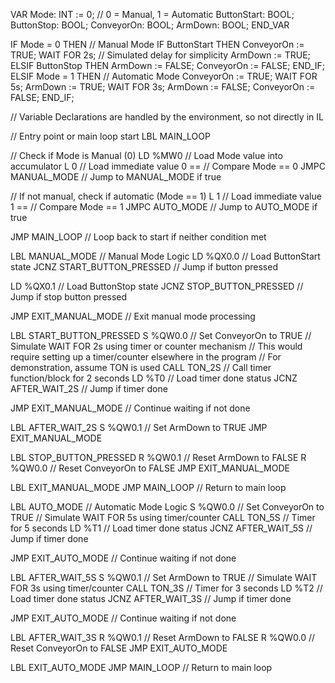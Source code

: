 VAR
    Mode: INT := 0; // 0 = Manual, 1 = Automatic
    ButtonStart: BOOL;
    ButtonStop: BOOL;
    ConveyorOn: BOOL;
    ArmDown: BOOL;
END_VAR

IF Mode = 0 THEN // Manual Mode
    IF ButtonStart THEN
        ConveyorOn := TRUE;
        WAIT FOR 2s; // Simulated delay for simplicity
        ArmDown := TRUE;
    ELSIF ButtonStop THEN
        ArmDown := FALSE;
        ConveyorOn := FALSE;
    END_IF;
ELSIF Mode = 1 THEN // Automatic Mode
    ConveyorOn := TRUE;
    WAIT FOR 5s;
    ArmDown := TRUE;
    WAIT FOR 3s;
    ArmDown := FALSE;
    ConveyorOn := FALSE;
END_IF;

// Variable Declarations are handled by the environment, so not directly in IL

// Entry point or main loop start
LBL MAIN_LOOP

// Check if Mode is Manual (0)
LD %MW0      // Load Mode value into accumulator
L 0          // Load immediate value 0
==           // Compare Mode == 0
JMPC MANUAL_MODE // Jump to MANUAL_MODE if true

// If not manual, check if automatic (Mode == 1)
L 1          // Load immediate value 1
==           // Compare Mode == 1
JMPC AUTO_MODE // Jump to AUTO_MODE if true

JMP MAIN_LOOP // Loop back to start if neither condition met

LBL MANUAL_MODE
// Manual Mode Logic
LD %QX0.0    // Load ButtonStart state
JCNZ START_BUTTON_PRESSED // Jump if button pressed

LD %QX0.1    // Load ButtonStop state
JCNZ STOP_BUTTON_PRESSED // Jump if stop button pressed

JMP EXIT_MANUAL_MODE // Exit manual mode processing

LBL START_BUTTON_PRESSED
S %QW0.0     // Set ConveyorOn to TRUE
// Simulate WAIT FOR 2s using timer or counter mechanism
// This would require setting up a timer/counter elsewhere in the program
// For demonstration, assume TON is used
CALL TON_2S  // Call timer function/block for 2 seconds
LD %T0       // Load timer done status
JCNZ AFTER_WAIT_2S // Jump if timer done

JMP EXIT_MANUAL_MODE // Continue waiting if not done

LBL AFTER_WAIT_2S
S %QW0.1     // Set ArmDown to TRUE
JMP EXIT_MANUAL_MODE

LBL STOP_BUTTON_PRESSED
R %QW0.1     // Reset ArmDown to FALSE
R %QW0.0     // Reset ConveyorOn to FALSE
JMP EXIT_MANUAL_MODE

LBL EXIT_MANUAL_MODE
JMP MAIN_LOOP // Return to main loop

LBL AUTO_MODE
// Automatic Mode Logic
S %QW0.0     // Set ConveyorOn to TRUE
// Simulate WAIT FOR 5s using timer/counter
CALL TON_5S  // Timer for 5 seconds
LD %T1       // Load timer done status
JCNZ AFTER_WAIT_5S // Jump if timer done

JMP EXIT_AUTO_MODE // Continue waiting if not done

LBL AFTER_WAIT_5S
S %QW0.1     // Set ArmDown to TRUE
// Simulate WAIT FOR 3s using timer/counter
CALL TON_3S  // Timer for 3 seconds
LD %T2       // Load timer done status
JCNZ AFTER_WAIT_3S // Jump if timer done

JMP EXIT_AUTO_MODE // Continue waiting if not done

LBL AFTER_WAIT_3S
R %QW0.1     // Reset ArmDown to FALSE
R %QW0.0     // Reset ConveyorOn to FALSE
JMP EXIT_AUTO_MODE

LBL EXIT_AUTO_MODE
JMP MAIN_LOOP // Return to main loop
